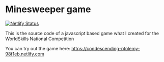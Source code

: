 # Minesweeper game

[![Netlify Status](https://api.netlify.com/api/v1/badges/be93b718-a6df-402a-b4a4-855ba186c97d/deploy-status)](https://app.netlify.com/sites/condescending-ptolemy-98f1eb/deploys)

This is the source code of a javascript based game what I created for the WorldSkills National Competition

You can try out the game here: https://condescending-ptolemy-98f1eb.netlify.com
